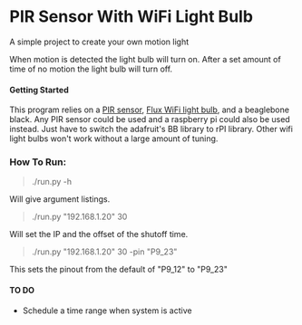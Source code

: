 # PIR Sensor With WiFi Light Bulb
A simple project to create your own motion light

When motion is detected the light bulb will turn on. After a set amount of time of no motion the light bulb will turn off.

#### Getting Started
This program relies on a [PIR sensor](http://www.amazon.com/Leegoal-Pyroelectric-Infrared-Motion-Detector/dp/B008AESDSY), [Flux WiFi light bulb](http://www.amazon.com/Flux-WiFi-Smart-Light-Bulb/dp/B00SGLKWQW), and a beaglebone black. Any PIR sensor could be used and a raspberry pi could also be used instead. Just have to switch the adafruit's BB library to rPI library. Other wifi light bulbs won't work without a large amount of tuning.

### How To Run:
> ./run.py -h

Will give argument listings.

  > ./run.py "192.168.1.20" 30

Will set the IP and the offset of the shutoff time.

> ./run.py "192.168.1.20" 30 -pin "P9_23"

 This sets the pinout from the default of "P9_12" to "P9_23"

#### TO DO
 * Schedule a time range when system is active
